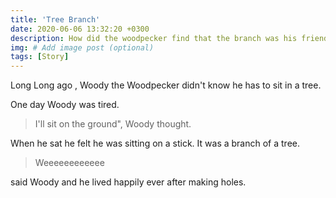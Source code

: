 ```yaml
---
title: 'Tree Branch'
date: 2020-06-06 13:32:20 +0300
description: How did the woodpecker find that the branch was his friend 
img: # Add image post (optional)
tags: [Story]
---
```


Long Long ago , Woody the Woodpecker didn't know he has to sit in a tree. 

One day Woody was tired.
> I'll sit on the ground", Woody thought. 

When he sat he felt he was sitting on a stick. It was a branch of a tree.

> Weeeeeeeeeeee 

said Woody and he lived happily ever after making holes. 
